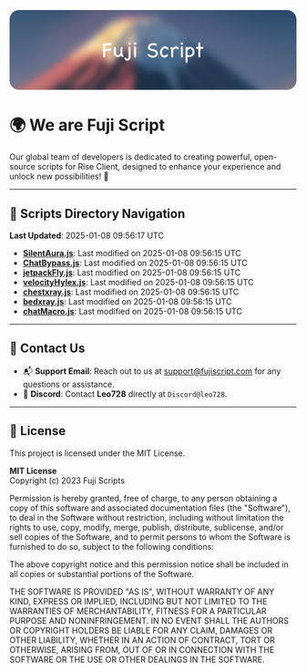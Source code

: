 ![Banner](.github/b.webp)

# 🌍 **We are Fuji Script**

Our global team of developers is dedicated to creating powerful, open-source scripts for Rise Client, designed to enhance your experience and unlock new possibilities! 🌟

---
<!-- SCRIPTS_NAVIGATION_START -->
## 📂 **Scripts Directory Navigation**

**Last Updated**: 2025-01-08 09:56:17 UTC

- **[SilentAura.js](scripts/SilentAura.js)**: Last modified on 2025-01-08 09:56:15 UTC
- **[ChatBypass.js](scripts/ChatBypass.js)**: Last modified on 2025-01-08 09:56:15 UTC
- **[jetpackFly.js](scripts/jetpackFly.js)**: Last modified on 2025-01-08 09:56:15 UTC
- **[velocityHylex.js](scripts/velocityHylex.js)**: Last modified on 2025-01-08 09:56:15 UTC
- **[chestxray.js](scripts/chestxray.js)**: Last modified on 2025-01-08 09:56:15 UTC
- **[bedxray.js](scripts/bedxray.js)**: Last modified on 2025-01-08 09:56:15 UTC
- **[chatMacro.js](scripts/chatMacro.js)**: Last modified on 2025-01-08 09:56:15 UTC

<!-- SCRIPTS_NAVIGATION_END -->

---

## 💬 **Contact Us**  
- 📬 **Support Email**: Reach out to us at [support@fujiscript.com](mailto:support@fujiscript.com) for any questions or assistance.  
- 💬 **Discord**: Contact **Leo728** directly at `Discord@leo728`.

---

## 📜 **License**

This project is licensed under the MIT License.  

**MIT License**  
Copyright (c) 2023 Fuji Scripts  

Permission is hereby granted, free of charge, to any person obtaining a copy of this software and associated documentation files (the "Software"), to deal in the Software without restriction, including without limitation the rights to use, copy, modify, merge, publish, distribute, sublicense, and/or sell copies of the Software, and to permit persons to whom the Software is furnished to do so, subject to the following conditions:  

The above copyright notice and this permission notice shall be included in all copies or substantial portions of the Software.  

THE SOFTWARE IS PROVIDED "AS IS", WITHOUT WARRANTY OF ANY KIND, EXPRESS OR IMPLIED, INCLUDING BUT NOT LIMITED TO THE WARRANTIES OF MERCHANTABILITY, FITNESS FOR A PARTICULAR PURPOSE AND NONINFRINGEMENT. IN NO EVENT SHALL THE AUTHORS OR COPYRIGHT HOLDERS BE LIABLE FOR ANY CLAIM, DAMAGES OR OTHER LIABILITY, WHETHER IN AN ACTION OF CONTRACT, TORT OR OTHERWISE, ARISING FROM, OUT OF OR IN CONNECTION WITH THE SOFTWARE OR THE USE OR OTHER DEALINGS IN THE SOFTWARE.  
